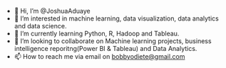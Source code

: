 - 👋 Hi, I’m @JoshuaAduaye
- 👀 I’m interested in machine learning, data visualization, data analytics and data science.
- 🌱 I’m currently learning Python, R, Hadoop and Tableau.
- 💞️ I’m looking to collaborate on Machine learning projects, business intelligence reporitng(Power BI & Tableau) and Data Analytics.
- 📫 How to reach me via email on bobbyodiete@gmail.com

<!---
JoshuaAduaye/JoshuaAduaye is a ✨ special ✨ repository because its `README.md` (this file) appears on your GitHub profile.
You can click the Preview link to take a look at your changes.
--->
